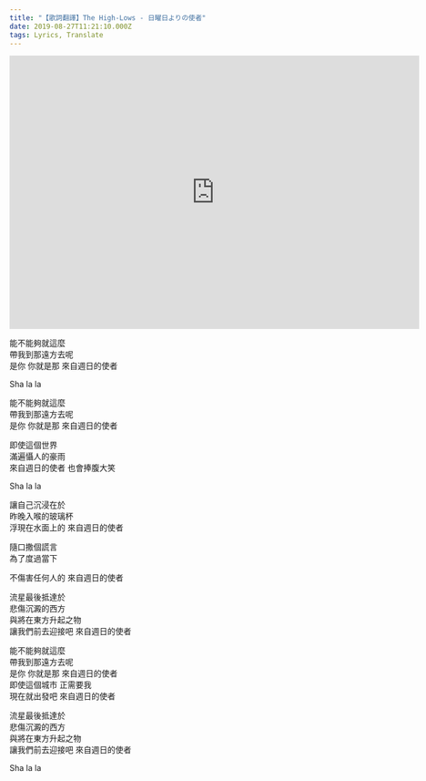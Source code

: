 ```yaml
---
title: "【歌詞翻譯】The High-Lows - 日曜日よりの使者"
date: 2019-08-27T11:21:10.000Z
tags: Lyrics, Translate
---
```


<iframe width="720" height="480" src="https://www.youtube.com/embed/9GzQI_GOMoU" frameborder="0" allow="accelerometer; autoplay; clipboard-write; encrypted-media; gyroscope; picture-in-picture" allowfullscreen></iframe>

能不能夠就這麼
<br>帶我到那遠方去呢
<br>是你 你就是那 來自週日的使者

Sha la la

能不能夠就這麼
<br>帶我到那遠方去呢
<br>是你 你就是那 來自週日的使者

即使這個世界
<br>滿遍懾人的豪雨
<br>來自週日的使者 也會捧腹大笑

Sha la la

讓自己沉浸在於
<br>昨晚入喉的玻璃杯
<br>浮現在水面上的 來自週日的使者

隨口撒個謊言
<br>為了度過當下

不傷害任何人的 來自週日的使者

流星最後抵達於
<br>悲傷沉澱的西方
<br>與將在東方升起之物
<br>讓我們前去迎接吧 來自週日的使者

能不能夠就這麼
<br>帶我到那遠方去呢
<br>是你 你就是那 來自週日的使者
<br>即使這個城市 正需要我
<br>現在就出發吧 來自週日的使者

流星最後抵達於
<br>悲傷沉澱的西方
<br>與將在東方升起之物
<br>讓我們前去迎接吧 來自週日的使者

Sha la la
